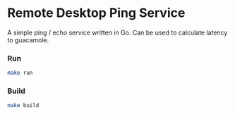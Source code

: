# Remote Desktop Ping Service

A simple ping / echo service written in Go.
Can be used to calculate latency to guacamole.

### Run
```sh
make run
```


### Build
```sh
make build
```